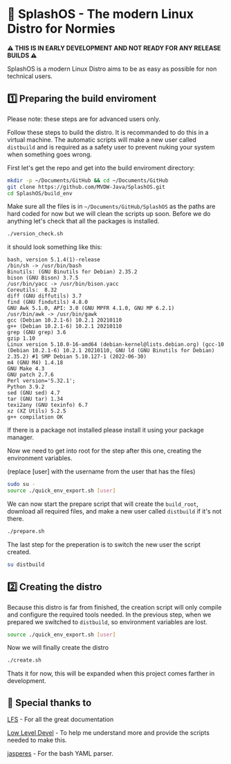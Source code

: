 # 🌊 SplashOS - The modern Linux Distro for Normies
**⚠️ THIS IS IN EARLY DEVELOPMENT AND NOT READY FOR ANY RELEASE BUILDS ⚠️**

SplashOS is a modern Linux Distro aims to be as easy as possible for non technical users.

## 1️⃣ Preparing the build enviroment 
Please note: these steps are for advanced users only.

Follow these steps to build the distro.
It is recommanded to do this in a virtual machine. The automatic scripts will make a new user called `distbuild` and is required as a safety user to prevent nuking your system when something goes wrong.

First let's get the repo and get into the build enviroment directory:
```sh
mkdir -p ~/Documents/GitHub && cd ~/Documents/GitHub
git clone https://github.com/MVDW-Java/SplashOS.git
cd SplashOS/build_env
```
Make sure all the files is in `~/Documents/GitHub/SplashOS` as the paths are hard coded for now but we will clean the scripts up soon.
Before we do anything let's check that all the packages is installed.
```sh
./version_check.sh
```
it should look something like this:
```
bash, version 5.1.4(1)-release
/bin/sh -> /usr/bin/bash
Binutils: (GNU Binutils for Debian) 2.35.2
bison (GNU Bison) 3.7.5
/usr/bin/yacc -> /usr/bin/bison.yacc
Coreutils:  8.32
diff (GNU diffutils) 3.7
find (GNU findutils) 4.8.0
GNU Awk 5.1.0, API: 3.0 (GNU MPFR 4.1.0, GNU MP 6.2.1)
/usr/bin/awk -> /usr/bin/gawk
gcc (Debian 10.2.1-6) 10.2.1 20210110
g++ (Debian 10.2.1-6) 10.2.1 20210110
grep (GNU grep) 3.6
gzip 1.10
Linux version 5.10.0-16-amd64 (debian-kernel@lists.debian.org) (gcc-10 (Debian 10.2.1-6) 10.2.1 20210110, GNU ld (GNU Binutils for Debian) 2.35.2) #1 SMP Debian 5.10.127-1 (2022-06-30)
m4 (GNU M4) 1.4.18
GNU Make 4.3
GNU patch 2.7.6
Perl version='5.32.1';
Python 3.9.2
sed (GNU sed) 4.7
tar (GNU tar) 1.34
texi2any (GNU texinfo) 6.7
xz (XZ Utils) 5.2.5
g++ compilation OK
```
If there is a package not installed please install it using your package manager.

Now we need to get into root for the step after this one, creating the environment variables.

(replace [user] with the username from the user that has the files)
```sh
sudo su -
source ./quick_env_export.sh [user]
```

We can now start the prepare script that will create the `build_root`, download all required files, and make a new user called `distbuild` if it's not there.
```sh
./prepare.sh
```

The last step for the preperation is to switch the new user the script created.

```sh
su distbuild
```

## 2️⃣ Creating the distro

Because this distro is far from finished, the creation script will only compile and configure the required tools needed.
In the previous step, when we prepared we switched to `distbuild`, so environment variables are lost.

```sh
source ./quick_env_export.sh [user]
```
Now we will finally create the distro
```sh
./create.sh
```

Thats it for now, this will be expanded when this project comes farther in development.

## 🙏 Special thanks to
[LFS](https://www.linuxfromscratch.org/lfs/) - For all the great documentation

[Low Level Devel](https://www.youtube.com/channel/UCRWXAQsN5S3FPDHY4Ttq1Xg) - To help me understand more and provide the scripts needed to make this.

[jasperes](https://github.com/jasperes) - For the bash YAML parser.
